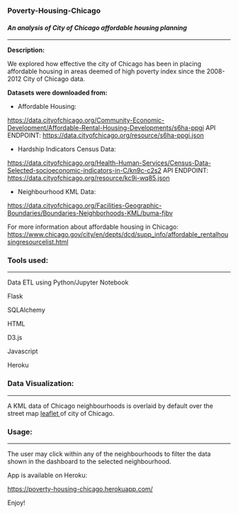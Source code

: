 ### Poverty-Housing-Chicago
#### <i> An analysis of City of Chicago affordable housing planning</i>

----------------------

**Description:**

We explored how effective the city of Chicago has been in placing affordable housing in areas deemed of high poverty index since the 
2008-2012 City of Chicago data.

<b>Datasets were downloaded from:</b>

- Affordable Housing:

https://data.cityofchicago.org/Community-Economic-Development/Affordable-Rental-Housing-Developments/s6ha-ppgi
API ENDPOINT: https://data.cityofchicago.org/resource/s6ha-ppgi.json

- Hardship Indicators Census Data:

https://data.cityofchicago.org/Health-Human-Services/Census-Data-Selected-socioeconomic-indicators-in-C/kn9c-c2s2 
API ENDPOINT: https://data.cityofchicago.org/resource/kc9i-wq85.json

- Neighbourhood KML Data:

https://data.cityofchicago.org/Facilities-Geographic-Boundaries/Boundaries-Neighborhoods-KML/buma-fjbv


For more information about affordable housing in Chicago: 
https://www.chicago.gov/city/en/depts/dcd/supp_info/affordable_rentalhousingresourcelist.html

### Tools used:
--------------------------

  Data ETL using Python/Jupyter Notebook
  
  Flask
  
  SQLAlchemy 
  
  HTML 
  
  D3.js
  
  Javascript
  
  Heroku

###  Data Visualization:
-------
  
  A KML data of Chicago neighbourhoods is overlaid by default over the street map <a href="https://leafletjs.com/"> leaflet </a> of city 
  of Chicago. 
  
### Usage:
---------
 
  The user may click within any of the neighbourhoods to filter the data shown in the dashboard to the selected neighbourhood. 
  
  App is available on Heroku:
  
  https://poverty-housing-chicago.herokuapp.com/
  
  Enjoy!
